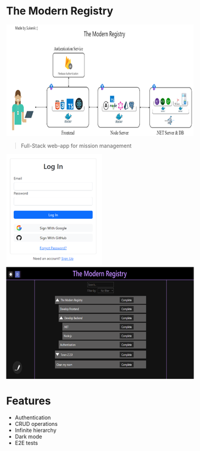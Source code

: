 # The Modern Registry
<img src="./snippets/The-Modern-Registry Architecture.png" height="300" />

> Full-Stack web-app for mission management

<img src="./snippets/The-Modern-Registry AuthScreen.png" height="300" />
<img src="./snippets/The-Modern-Registry HomePage.png" height="300" />

# Features

- Authentication
- CRUD operations
- Infinite hierarchy
- Dark mode
- E2E tests